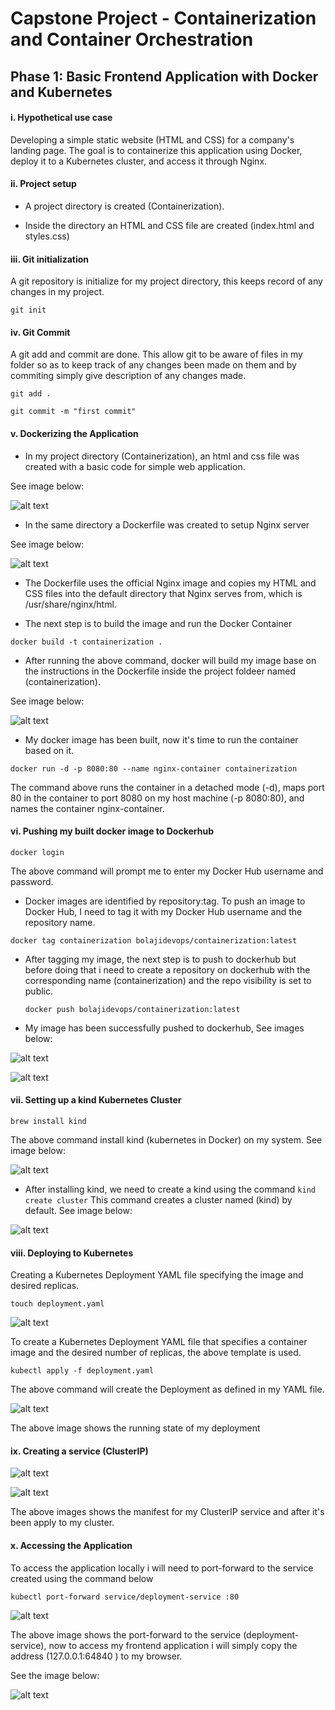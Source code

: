 # Capstone Project - Containerization and Container Orchestration

## Phase 1: Basic Frontend Application with Docker and Kubernetes

#### i. Hypothetical use case

Developing a simple static website (HTML and CSS) for a company's landing page. The goal is to containerize this application using Docker, deploy it to a Kubernetes cluster, and access it through Nginx.

#### ii. Project setup

- A project directory is created (Containerization).

- Inside the directory an HTML and CSS file are created (index.html and styles.css)

#### iii. Git initialization

A git repository is initialize for my project directory, this keeps record of any changes in my project.

`git init`

#### iv. Git Commit

A git add and commit are done. This allow git to be aware of files in my folder so as to keep track of any changes been made on them and by commiting simply give description of any changes made.  

`git add .`

`git commit -m "first commit"`

#### v. Dockerizing the Application

- In my project directory (Containerization), an html and css file was created with a basic code for simple web application.

See image below: 

![alt text](images/HTML&CSS.png)

- In the same directory a Dockerfile was created to setup Nginx server

See image below: 

![alt text](images/Dockerfile.png)

- The Dockerfile uses the official Nginx image and copies my HTML and CSS files into the default directory that Nginx serves from, which is /usr/share/nginx/html.

 - The next step is to build the image and run the Docker Container

 `docker build -t containerization .`

- After running the above command, docker will build my image base on the instructions in the Dockerfile inside the project foldeer named (containerization).

See image below: 

![alt text](images/Docker-build.png)

- My docker image has been built, now it's time to run the container based on it.

`docker run -d -p 8080:80 --name nginx-container containerization`

The command above runs the container in a detached mode (-d), maps port 80 in the container to port 8080 on my host machine (-p 8080:80), and names the container nginx-container.


#### vi. Pushing my built docker image to Dockerhub

`docker login`

The above command will prompt me to enter my Docker Hub username and password.

- Docker images are identified by repository:tag. To push an image to Docker Hub, I need to tag it with my Docker Hub username and the repository name.
 
 `docker tag containerization bolajidevops/containerization:latest`

- After tagging my image, the next step is to push to dockerhub but before doing that i need to create a repository on dockerhub with the corresponding name
  (containerization) and the repo visibility is set to public. 

  `docker push bolajidevops/containerization:latest`

- My image has been successfully pushed to dockerhub, See images below:

 ![alt text](images/Docker-push.png)
 
![alt text](images/Dockerhub.png)


#### vii. Setting up a kind Kubernetes Cluster

`brew install kind`

The above command install kind (kubernetes in Docker) on my system. See image below:

![alt text](images/install-kind.png)

- After installing kind, we need to create a kind using the command `kind create cluster` This command creates a cluster named (kind) by default. See image below:

![alt text](images/Create-kind.png)


#### viii. Deploying to Kubernetes

Creating a Kubernetes Deployment YAML file specifying the image and desired replicas.

`touch deployment.yaml`

![alt text](images/YAML.png)

To create a Kubernetes Deployment YAML file that specifies a container image and the desired number of replicas, the above template is used.

`kubectl apply -f deployment.yaml`

The above command will create the Deployment as defined in my YAML file.

![alt text](images/Deployment-running.png)

The above image shows the running state of my deployment


#### ix. Creating a service (ClusterIP)

![alt text](images/ClusterIP-service.png)

![alt text](images/ClusterIP-svc.png)

The above images shows the manifest for my ClusterIP service and after it's been apply to my cluster.


#### x.  Accessing the Application

To access the application locally i will need to port-forward to the service created using the command below

`kubectl port-forward service/deployment-service :80`

![alt text](images/port-forward.png)

The above image shows the port-forward to the service (deployment-service), now to access my frontend application i will simply copy the address (127.0.0.1:64840 ) to my browser. 

See the image below:

![alt text](images/Welcome-Nginx.png)





